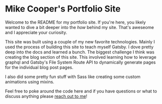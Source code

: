 # Mike Cooper's Portfolio Site

Welcome to the README for my portfolio site. If you're here, you likely wanted to dive a bit deeper into the *how* behind my site. That's aweseome and I appreciate your curiosity. 

This site was built using a couple of my new favorite technologies. Mainly I used the process of building this site to teach myself Gatsby. I dove pretty deep into the docs and learned a bunch. The biggest challenge I think was creating the blog section of this site. This involved learning how to leverage graphql and Gatsby's File System Route API to dynamically generate pages for the individual blog post pages.

I also did some pretty fun stuff with Sass like creating some custom animations using mixins. 

Feel free to poke around the code here and if you have questions or what to discuss anything please [reach out to me](mikescooper@icloud.com)!